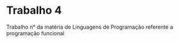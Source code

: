 # Trabalho 4

Trabalho n° da matéria de Linguagens de Programação referente a programação funcional
